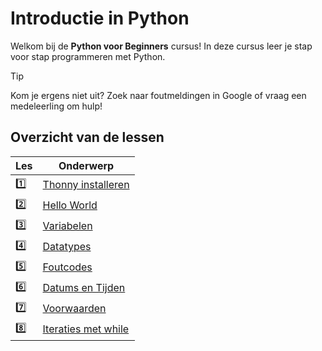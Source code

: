 # Introductie in Python

Welkom bij de **Python voor Beginners** cursus! In deze cursus leer je stap voor
stap programmeren met Python.

> [!TIP]
> Kom je ergens niet uit? Zoek naar foutmeldingen in Google of vraag een
> medeleerling om hulp!


## Overzicht van de lessen

| Les | Onderwerp                         |
|-----|-----------------------------------|
| 1️⃣ | [Thonny installeren](./les/1-thonny.md) |
| 2️⃣ | [Hello World](./les/2-hello-world.md) |
| 3️⃣ | [Variabelen](./les/3-variabelen.md) |
| 4️⃣ | [Datatypes](./les/4-datatypes.md) |
| 5️⃣ | [Foutcodes](./les/5-foutcodes.md) |
| 6️⃣ | [Datums en Tijden](./les/6-datums-en-tijden.md) |
| 7️⃣ | [Voorwaarden](./les/7-voorwaarden.md) |
| 8️⃣ | [Iteraties met while](./les/8-while-loops.md) |

